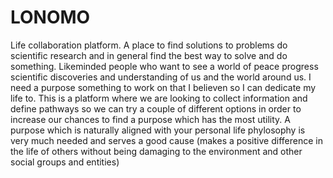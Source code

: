 # LONOMO
Life collaboration platform. A place to find solutions to problems do scientific research and in general find the best way to solve and do something. Likeminded people who want to see a world of peace progress scientific discoveries and understanding of us and the world around us. 
I need a purpose something to work on that I believen so I can dedicate my life to. This is a platform where we are looking to collect information and define pathways so we can try a couple of different options in order to increase our chances to find a purpose which has the most utility. A purpose which is naturally aligned with your personal life phylosophy is very much needed and serves a good cause (makes a positive difference in the life of others without being damaging to the environment and other social groups and entities)
